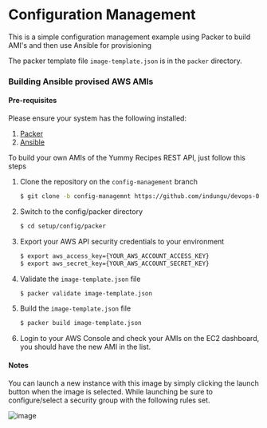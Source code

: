 # Configuration Management

This is a simple configuration management example using Packer to build AMI's and then use Ansible for provisioning

The packer template file `image-template.json` is in the `packer` directory.

### Building Ansible provised AWS AMIs

#### Pre-requisites
Please ensure your system has the following installed:
1. [Packer](https://www.packer.io/docs/install/index.html)
2. [Ansible](https://docs.ansible.com/ansible/2.4/intro_installation.html)

To build your own AMIs of the Yummy Recipes REST API, just follow this steps

1. Clone the repository on the `config-management` branch
    ```bash
    $ git clone -b config-managemnt https://github.com/indungu/devops-08.git setup/
    ```
2. Switch to the config/packer directory
    ```bash
    $ cd setup/config/packer
    ```
3. Export your AWS API security credentials to your environment
    ```bash
    $ export aws_access_key={YOUR_AWS_ACCOUNT_ACCESS_KEY}
    $ export aws_secret_key={YOUR_AWS_ACCOUNT_SECRET_KEY}
    ```
4. Validate the `image-template.json` file
    ```bash
    $ packer validate image-template.json
    ```
5. Build the `image-template.json` file
    ```bash
    $ packer build image-template.json
    ```
6. Login to your AWS Console and check your AMIs on the EC2 dashboard, you should have the new AMI in the list.

#### Notes
You can launch a new instance with this image by simply clicking the launch button when the image is selected.
While launching be sure to configure/select a security group with the following rules set.

![image](https://user-images.githubusercontent.com/30072633/39813336-af65afec-5398-11e8-82ab-c75b8b07e71d.png)

